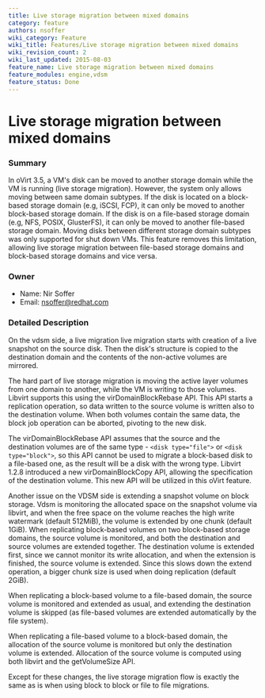 ```yaml
---
title: Live storage migration between mixed domains
category: feature
authors: nsoffer
wiki_category: Feature
wiki_title: Features/Live storage migration between mixed domains
wiki_revision_count: 2
wiki_last_updated: 2015-08-03
feature_name: Live storage migration between mixed domains
feature_modules: engine,vdsm
feature_status: Done
---
```


# Live storage migration between mixed domains

### Summary

In oVirt 3.5, a VM's disk can be moved to another storage domain while the VM is running (live storage migration). However, the system only allows moving between same domain subtypes. If the disk is located on a block-based storage domain (e.g, iSCSI, FCP), it can only be moved to another block-based storage domain. If the disk is on a file-based storage domain (e.g, NFS, POSIX, GlusterFS), it can only be moved to another file-based storage domain. Moving disks between different storage domain subtypes was only supported for shut down VMs. This feature removes this limitation, allowing live storage migration between file-based storage domains and block-based storage domains and vice versa.

### Owner

*   Name: Nir Soffer
*   Email: <nsoffer@redhat.com>

### Detailed Description

On the vdsm side, a live migration live migration starts with creation of a live snapshot on the source disk. Then the disk's structure is copied to the destination domain and the contents of the non-active volumes are mirrored.

The hard part of live storage migration is moving the active layer volumes from one domain to another, while the VM is writing to those volumes. Libvirt supports this using the virDomainBlockRebase API. This API starts a replication operation, so data written to the source volume is written also to the destination volume. When both volumes contain the same data, the block job operation can be aborted, pivoting to the new disk.

The virDomainBlockRebase API assumes that the source and the destination volumes are of the same type - `<disk type="file">` or `<disk type="block">`, so this API cannot be used to migrate a block-based disk to a file-based one, as the result will be a disk with the wrong type. Libvirt 1.2.8 introduced a new virDomainBlockCopy API, allowing the specification of the destination volume. This new API will be utilized in this oVirt feature.

Another issue on the VDSM side is extending a snapshot volume on block storage. Vdsm is monitoring the allocated space on the snapshot volume via libvirt, and when the free space on the volume reaches the high write watermark (default 512MiB), the volume is extended by one chunk (default 1GiB). When replicating block-based volumes on two block-based storage domains, the source volume is monitored, and both the destination and source volumes are extended together. The destination volume is extended first, since we cannot monitor its write allocation, and when the extension is finished, the source volume is extended. Since this slows down the extend operation, a bigger chunk size is used when doing replication (default 2GiB).

When replicating a block-based volume to a file-based domain, the source volume is monitored and extended as usual, and extending the destination volume is skipped (as file-based volumes are extended automatically by the file system).

When replicating a file-based volume to a block-based domain, the allocation of the source volume is monitored but only the destination volume is extended. Allocation of the source volume is computed using both libvirt and the getVolumeSize API.

Except for these changes, the live storage migration flow is exactly the same as is when using block to block or file to file migrations.
